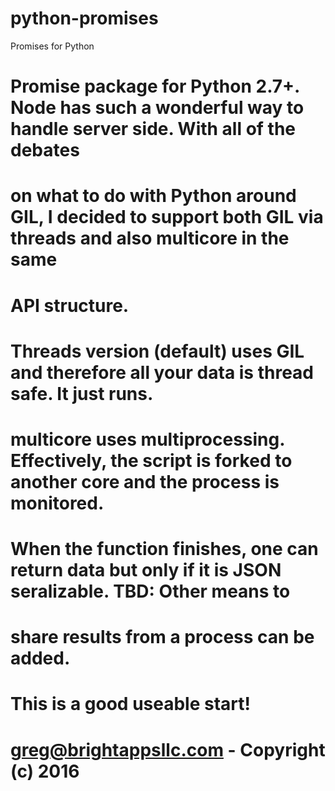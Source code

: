 # python-promises
Promises for Python

#
# Promise package for Python 2.7+.  Node has such a wonderful way to handle server side.  With all of the debates
# on what to do with Python around GIL, I decided to support both GIL via threads and also multicore in the same
# API structure.
#
# Threads version (default) uses GIL and therefore all your data is thread safe.  It just runs.
#
# multicore uses multiprocessing.  Effectively, the script is forked to another core and the process is monitored.
#   When the function finishes, one can return data but only if it is JSON seralizable. TBD:  Other means to
#   share results from a process can be added.
#
# This is a good useable start!
#
#
# greg@brightappsllc.com - Copyright (c) 2016
